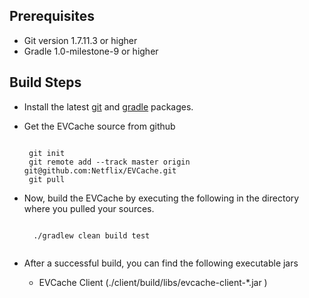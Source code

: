 ## Prerequisites

* Git version 1.7.11.3 or higher
* Gradle 1.0-milestone-9 or higher

## Build Steps

* Install the latest [git](http://git-scm.com/book/en/Getting-Started-Installing-Git) and [gradle](http://gradle.org/installation) packages.

*  Get the EVCache source from github
   <pre><code> 
    git init
    git remote add --track master origin git@github.com:Netflix/EVCache.git
    git pull
   </pre></code> 

* Now, build the EVCache by executing the following in the directory where you pulled your sources.

    <pre><code> 
    ./gradlew clean build test
    </pre></code> 

* After a successful build, you can find the following executable jars
     * EVCache Client (./client/build/libs/evcache-client-*.jar )

